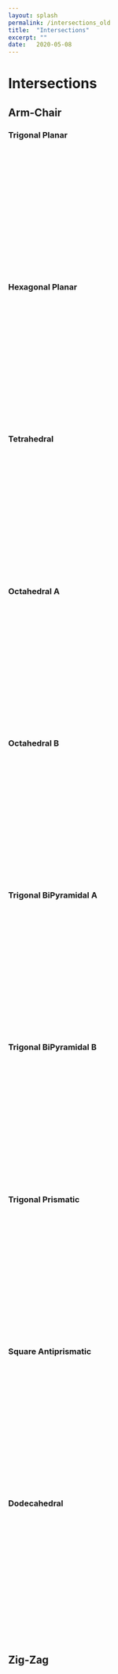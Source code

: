```yaml
---
layout: splash
permalink: /intersections_old
title:  "Intersections"
excerpt: ""
date:   2020-05-08
---
```


<script src="/assets/js/3Dmol-min.js"></script>

# Intersections

## Arm-Chair

### Trigonal Planar

<div style="height: 250px; max-width: 800px;"
  class='viewer_3Dmoljs' data-datatype='xyz'
  data-backgroundcolor="#FFFFFF"
  data-href='/assets/molecules/intersections/Trigonal-Planar-n4-m4.xyz'
  data-style='stick'>
</div>

### Hexagonal Planar

<div style="height: 250px; max-width: 800px;"
  class='viewer_3Dmoljs' data-datatype='xyz'
  data-backgroundcolor="#FFFFFF"
  data-href='/assets/molecules/intersections/Hexagonal-planar-n4-m4.xyz'
  data-style='stick'>
</div>


### Tetrahedral

<div style="height: 250px; max-width: 800px;"
  class='viewer_3Dmoljs' data-datatype='xyz'
  data-backgroundcolor="#FFFFFF"
  data-href='/assets/molecules/intersections/Tetrahedral-3n-3m.xyz'
  data-style='stick'>
</div>

### Octahedral A

<div style="height: 250px; max-width: 800px;"
  class='viewer_3Dmoljs' data-datatype='xyz'
  data-backgroundcolor="#FFFFFF"
  data-href='/assets/molecules/intersections/Octahedral-n4-m4-A.xyz'
  data-style='stick'>
</div>

### Octahedral B

<div style="height: 250px; max-width: 800px;"
  class='viewer_3Dmoljs' data-datatype='xyz'
  data-backgroundcolor="#FFFFFF"
  data-href='/assets/molecules/intersections/Octahedral-n4-m4-B.xyz'
  data-style='stick'>
</div>

### Trigonal BiPyramidal A

<div style="height: 250px; max-width: 800px;"
  class='viewer_3Dmoljs' data-datatype='xyz'
  data-backgroundcolor="#FFFFFF"
  data-href='/assets/molecules/intersections/Trigonal-BiPyramidal-A.xyz'
  data-style='stick'>
</div>

### Trigonal BiPyramidal B

<div style="height: 250px; max-width: 800px;"
  class='viewer_3Dmoljs' data-datatype='xyz'
  data-backgroundcolor="#FFFFFF"
  data-href='/assets/molecules/intersections/Trigonal-BiPyramidal-B.xyz'
  data-style='stick'>
</div>

### Trigonal Prismatic

<div style="height: 250px; max-width: 800px;"
  class='viewer_3Dmoljs' data-datatype='xyz'
  data-backgroundcolor="#FFFFFF"
  data-href='/assets/molecules/intersections/Trigonal-Prismatic-n3-m3-pre.xyz'
  data-style='stick'>
</div>

### Square Antiprismatic

<div style="height: 250px; max-width: 800px;"
  class='viewer_3Dmoljs' data-datatype='xyz'
  data-backgroundcolor="#FFFFFF"
  data-href='/assets/molecules/intersections/Square-Antiprismatic.xyz'
  data-style='stick'>
</div>

### Dodecahedral

<div style="height: 250px; max-width: 800px;"
  class='viewer_3Dmoljs' data-datatype='xyz'
  data-backgroundcolor="#FFFFFF"
  data-href='/assets/molecules/intersections/dodecahedral-intersection.xyz'
  data-style='stick'>
</div>

## Zig-Zag

